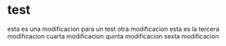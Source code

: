 # test
esta es una modificacion para un test
otra modificacion
esta es la tercera modificacion
cuarta modificacion
quinta modificacion
sexta modificacion